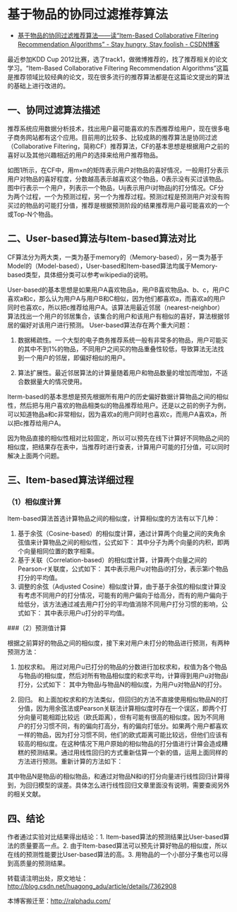 

# 基于物品的协同过滤推荐算法

* [基于物品的协同过滤推荐算法——读“Item-Based Collaborative Filtering Recommendation Algorithms” - Stay hungry, Stay foolish - CSDN博客 ](http://blog.csdn.net/huagong_adu/article/details/7362908)

最近参加KDD Cup 2012比赛，选了track1，做微博推荐的，找了推荐相关的论文学习。“Item-Based Collaborative Filtering Recommendation Algorithms”这篇是推荐领域比较经典的论文，现在很多流行的推荐算法都是在这篇论文提出的算法的基础上进行改进的。

## 一、协同过滤算法描述

推荐系统应用数据分析技术，找出用户最可能喜欢的东西推荐给用户，现在很多电子商务网站都有这个应用。目前用的比较多、比较成熟的推荐算法是协同过滤（Collaborative Filtering，简称CF）推荐算法，CF的基本思想是根据用户之前的喜好以及其他兴趣相近的用户的选择来给用户推荐物品。

如图1所示，在CF中，用m×n的矩阵表示用户对物品的喜好情况，一般用打分表示用户对物品的喜好程度，分数越高表示越喜欢这个物品，0表示没有买过该物品。图中行表示一个用户，列表示一个物品，Uij表示用户i对物品j的打分情况。CF分为两个过程，一个为预测过程，另一个为推荐过程。预测过程是预测用户对没有购买过的物品的可能打分值，推荐是根据预测阶段的结果推荐用户最可能喜欢的一个或Top-N个物品。

## 二、User-based算法与Item-based算法对比

CF算法分为两大类，一类为基于memory的（Memory-based），另一类为基于Model的（Model-based），User-based和Item-based算法均属于Memory-based类型，具体细分类可以参考wikipedia的说明。

User-based的基本思想是如果用户A喜欢物品a，用户B喜欢物品a、b、c，用户C喜欢a和c，那么认为用户A与用户B和C相似，因为他们都喜欢a，而喜欢a的用户同时也喜欢c，所以把c推荐给用户A。该算法用最近邻居（nearest-neighbor）算法找出一个用户的邻居集合，该集合的用户和该用户有相似的喜好，算法根据邻居的偏好对该用户进行预测。
User-based算法存在两个重大问题：

1. 数据稀疏性。一个大型的电子商务推荐系统一般有非常多的物品，用户可能买的其中不到1%的物品，不同用户之间买的物品重叠性较低，导致算法无法找到一个用户的邻居，即偏好相似的用户。

2. 算法扩展性。最近邻居算法的计算量随着用户和物品数量的增加而增加，不适合数据量大的情况使用。

Iterm-based的基本思想是预先根据所有用户的历史偏好数据计算物品之间的相似性，然后把与用户喜欢的物品相类似的物品推荐给用户。还是以之前的例子为例，可以知道物品a和c非常相似，因为喜欢a的用户同时也喜欢c，而用户A喜欢a，所以把c推荐给用户A。

因为物品直接的相似性相对比较固定，所以可以预先在线下计算好不同物品之间的相似度，把结果存在表中，当推荐时进行查表，计算用户可能的打分值，可以同时解决上面两个问题。

## 三、Item-based算法详细过程

### （1）相似度计算
Item-based算法首选计算物品之间的相似度，计算相似度的方法有以下几种：
1. 基于余弦（Cosine-based）的相似度计算，通过计算两个向量之间的夹角余弦值来计算物品之间的相似性，公式如下：
其中分子为两个向量的内积，即两个向量相同位置的数字相乘。
2. 基于关联（Correlation-based）的相似度计算，计算两个向量之间的Pearson-r关联度，公式如下：
其中表示用户u对物品i的打分，表示第i个物品打分的平均值。
3. 调整的余弦（Adjusted Cosine）相似度计算，由于基于余弦的相似度计算没有考虑不同用户的打分情况，可能有的用户偏向于给高分，而有的用户偏向于给低分，该方法通过减去用户打分的平均值消除不同用户打分习惯的影响，公式如下：
其中表示用户u打分的平均值。

###（2）预测值计算

根据之前算好的物品之间的相似度，接下来对用户未打分的物品进行预测，有两种预测方法：
1. 加权求和。
用过对用户u已打分的物品的分数进行加权求和，权值为各个物品与物品i的相似度，然后对所有物品相似度的和求平均，计算得到用户u对物品i打分，公式如下：
其中为物品i与物品N的相似度，为用户u对物品N的打分。

2. 回归。
和上面加权求和的方法类似，但回归的方法不直接使用相似物品N的打分值，因为用余弦法或Pearson关联法计算相似度时存在一个误区，即两个打分向量可能相距比较远（欧氏距离），但有可能有很高的相似度。因为不同用户的打分习惯不同，有的偏向打高分，有的偏向打低分。如果两个用户都喜欢一样的物品，因为打分习惯不同，他们的欧式距离可能比较远，但他们应该有较高的相似度。在这种情况下用户原始的相似物品的打分值进行计算会造成糟糕的预测结果。通过用线性回归的方式重新估算一个新的值，运用上面同样的方法进行预测。重新计算的方法如下：

其中物品N是物品i的相似物品，和通过对物品N和i的打分向量进行线性回归计算得到，为回归模型的误差。具体怎么进行线性回归文章里面没有说明，需要查阅另外的相关文献。

## 四、结论
作者通过实验对比结果得出结论：1. Item-based算法的预测结果比User-based算法的质量要高一点。2. 由于Item-based算法可以预先计算好物品的相似度，所以在线的预测性能要比User-based算法的高。3. 用物品的一个小部分子集也可以得到高质量的预测结果。

转载请注明出处，原文地址：http://blog.csdn.net/huagong_adu/article/details/7362908

本博客搬迁至：http://ralphadu.com/